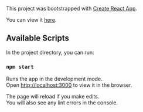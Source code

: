 This project was bootstrapped with [Create React App](https://github.com/facebook/create-react-app).

You can view it [here](https://lianatech.herokuapp.com).

## Available Scripts

In the project directory, you can run:

### `npm start`

Runs the app in the development mode.<br>
Open [http://localhost:3000](http://localhost:3000) to view it in the browser.

The page will reload if you make edits.<br>
You will also see any lint errors in the console.


